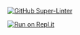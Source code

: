 [![GitHub Super-Linter](https://github.com/chrisatk/ics2o-html/workflows/Lint%20Code%20Base/badge.svg)](https://github.com/marketplace/actions/super-linter)

[![Run on Repl.it](https://replit.com/badge/github/chrisatk/ics2o-html)](https://replit.com/new/github/chrisatk/ics2o-html)
